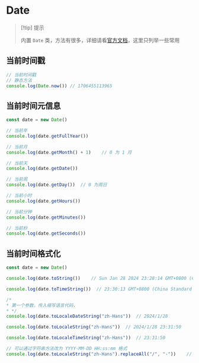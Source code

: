 # Date

> [!tip] 提示
>
> 内置 `Date` 类，方法有很多，详细请看[官方文档](https://developer.mozilla.org/zh-CN/docs/Web/JavaScript/Reference/Global_Objects/Date)，这里只列举一些常用



## 当前时间戳

```javascript
// 当前时间戳
// 静态方法
console.log(Date.now()) // 1706455113965
```



## 当前时间元信息

```javascript
const date = new Date()

// 当前年
console.log(date.getFullYear())

// 当前月
console.log(date.getMonth() + 1)    // 0 为 1 月

// 当前天
console.log(date.getDate())

// 当前周
console.log(date.getDay())  // 0 为周日

// 当前小时
console.log(date.getHours())

// 当前分钟
console.log(date.getMinutes())

// 当前秒
console.log(date.getSeconds())
```





## 当前时间格式化

```javascript
const date = new Date()

console.log(date.toString())    // Sun Jan 28 2024 23:28:14 GMT+0800 (China Standard Time)

console.log(date.toTimeString())  // 23:30:13 GMT+0800 (China Standard Time)

/*
* 第一个参数，传入缩写语言代码，
* */
console.log(date.toLocaleDateString("zh-Hans"))  // 2024/1/28

console.log(date.toLocaleString("zh-Hans"))  // 2024/1/28 23:31:50

console.log(date.toLocaleTimeString("zh-Hans"))  // 23:31:50

// 可以通过字符串方法改为 YYYY-MM-DD HH:ss:mm 格式
console.log(date.toLocaleString("zh-Hans").replaceAll("/", "-"))    // 2024-1-28 23:37:53
```
